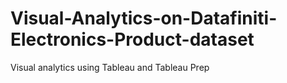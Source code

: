 # Visual-Analytics-on-Datafiniti-Electronics-Product-dataset
Visual analytics using Tableau and Tableau Prep

